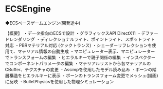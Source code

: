 # ECSEngine

◆ECSベースゲームエンジン(開発途中)

【概要】
・データ指向のECSで設計
・グラフィックスAPI DirectX11
・デファードレンダリング
・ディレクショナルライト、ポイントライト、スポットライト対応
・PBRマテリアル対応 (クックトランス)
・シェーダーリフレクションを使用て、マテリアル情報の自動生成
・マニピュレーター表示、マニピュレーターでトランスフォームの編集
・ヒエラルキーで親子関係の編集
・インスペクターでコンポーネントパラメータの編集
・マテリアルリストから各マテリアルのCBuffer、テクスチャの変更
・Assimpを使用したモデル読み込み
・ボーンの階層構造をヒエラルキーに表示
・ボーンのトランスフォーム変更でメッシュ(描画)に反映
・BulletPhysicsを使用した物理シミュレーション

